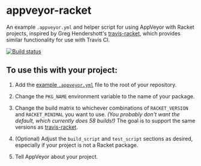 appveyor-racket
===============

An example `.appveyor.yml` and helper script for using AppVeyor
with Racket projects, inspired by Greg Hendershott's
[travis-racket](https://github.com/greghendershott/travis-racket/),
which provides similar functionality for use with Travis CI.

[![Build status](https://ci.appveyor.com/api/projects/status/6e5qw5a6d73caui9/branch/master?svg=true)](https://ci.appveyor.com/project/philipmcgrath/appveyor-racket/branch/master)

To use this with your project:
------------------------------

1. Add the [example `.appveyor.yml`](https://github.com/liberalartist/appveyor-racket/blob/master/.appveyor.yml)
   file to the root of your repository.
   
2. Change the `PKG_NAME` environment variable to the name of your package.

3. Change the build matrix to whichever combinations of `RACKET_VERSION`
   and `RACKET_MINIMAL` you want to use.
   _(You probably don't want the default, which currently does 58 builds!)_
   The goal is to support the same versions as
   [travis-racket](https://github.com/greghendershott/travis-racket/).

4. (Optional) Adjust the `build_script` and `test_script` sections
   as desired, especially if your project is not a Racket package.

5. Tell AppVeyor about your project.

